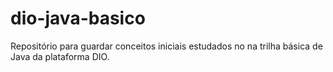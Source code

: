 # dio-java-basico
Repositório para guardar conceitos iniciais estudados no na trilha básica de Java da plataforma DIO.
